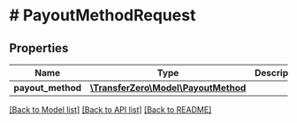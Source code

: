# # PayoutMethodRequest

## Properties

Name | Type | Description | Notes
------------ | ------------- | ------------- | -------------
**payout_method** | [**\TransferZero\Model\PayoutMethod**](PayoutMethod.md) |  | [optional] 

[[Back to Model list]](../../README.md#documentation-for-models) [[Back to API list]](../../README.md#documentation-for-api-endpoints) [[Back to README]](../../README.md)


